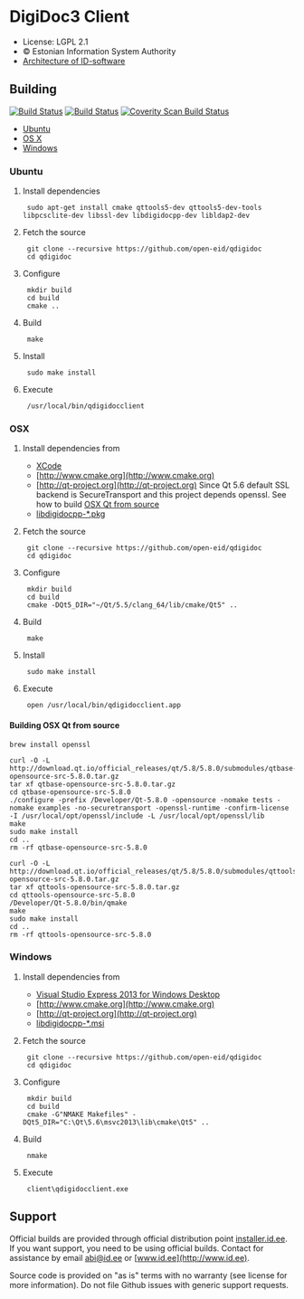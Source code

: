 # DigiDoc3 Client

 * License: LGPL 2.1
 * &copy; Estonian Information System Authority
 * [Architecture of ID-software](http://open-eid.github.io)

## Building
[![Build Status](https://travis-ci.org/open-eid/qdigidoc.svg?branch=master)](https://travis-ci.org/open-eid/qdigidoc)
[![Build Status](https://ci.appveyor.com/api/projects/status/github/open-eid/qdigidoc?branch=master&svg=true)](https://ci.appveyor.com/project/open-eid/qdigidoc)
[![Coverity Scan Build Status](https://scan.coverity.com/projects/725/badge.svg)](https://scan.coverity.com/projects/725)
* [Ubuntu](#ubuntu)
* [OS X](#osx)
* [Windows](#windows)

### Ubuntu

1. Install dependencies

        sudo apt-get install cmake qttools5-dev qttools5-dev-tools libpcsclite-dev libssl-dev libdigidocpp-dev libldap2-dev

2. Fetch the source

        git clone --recursive https://github.com/open-eid/qdigidoc
        cd qdigidoc

3. Configure

        mkdir build
        cd build
        cmake ..

4. Build

        make

5. Install

        sudo make install

6. Execute

        /usr/local/bin/qdigidocclient
        
### OSX

1. Install dependencies from
   * [XCode](https://itunes.apple.com/en/app/xcode/id497799835?mt=12)
   * [http://www.cmake.org](http://www.cmake.org)
   * [http://qt-project.org](http://qt-project.org)
       Since Qt 5.6 default SSL backend is SecureTransport and this project depends openssl.
       See how to build [OSX Qt from source](#building-osx-qt-from-source)
   * [libdigidocpp-*.pkg](https://github.com/open-eid/libdigidocpp/releases)
2. Fetch the source

        git clone --recursive https://github.com/open-eid/qdigidoc
        cd qdigidoc

3. Configure

        mkdir build
        cd build
        cmake -DQt5_DIR="~/Qt/5.5/clang_64/lib/cmake/Qt5" ..

4. Build

        make

5. Install

        sudo make install

6. Execute

        open /usr/local/bin/qdigidocclient.app

#### Building OSX Qt from source

    brew install openssl

    curl -O -L http://download.qt.io/official_releases/qt/5.8/5.8.0/submodules/qtbase-opensource-src-5.8.0.tar.gz
    tar xf qtbase-opensource-src-5.8.0.tar.gz
    cd qtbase-opensource-src-5.8.0
    ./configure -prefix /Developer/Qt-5.8.0 -opensource -nomake tests -nomake examples -no-securetransport -openssl-runtime -confirm-license -I /usr/local/opt/openssl/include -L /usr/local/opt/openssl/lib
    make
    sudo make install
    cd ..
    rm -rf qtbase-opensource-src-5.8.0

    curl -O -L http://download.qt.io/official_releases/qt/5.8/5.8.0/submodules/qttools-opensource-src-5.8.0.tar.gz
    tar xf qttools-opensource-src-5.8.0.tar.gz
    cd qttools-opensource-src-5.8.0
    /Developer/Qt-5.8.0/bin/qmake
    make
    sudo make install
    cd ..
    rm -rf qttools-opensource-src-5.8.0

### Windows

1. Install dependencies from
    * [Visual Studio Express 2013 for Windows Desktop](http://www.visualstudio.com/en-us/products/visual-studio-express-vs.aspx)
    * [http://www.cmake.org](http://www.cmake.org)
    * [http://qt-project.org](http://qt-project.org)
    * [libdigidocpp-*.msi](https://github.com/open-eid/libdigidocpp/releases)
2. Fetch the source

        git clone --recursive https://github.com/open-eid/qdigidoc
        cd qdigidoc

3. Configure

        mkdir build
        cd build
        cmake -G"NMAKE Makefiles" -DQt5_DIR="C:\Qt\5.6\msvc2013\lib\cmake\Qt5" ..

4. Build

        nmake

6. Execute

        client\qdigidocclient.exe



## Support
Official builds are provided through official distribution point [installer.id.ee](https://installer.id.ee). If you want support, you need to be using official builds. Contact for assistance by email [abi@id.ee](mailto:abi@id.ee) or [www.id.ee](http://www.id.ee).

Source code is provided on "as is" terms with no warranty (see license for more information). Do not file Github issues with generic support requests.
